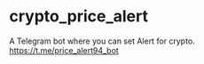 # crypto_price_alert
A Telegram bot where you can set Alert for crypto. https://t.me/price_alert94_bot
